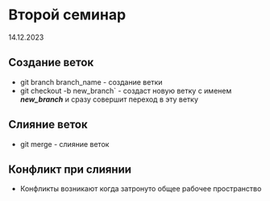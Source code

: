 # Второй семинар
14.12.2023
## Создание веток
* git branch branch_name - создание ветки
* git checkout -b new_branch` - создаст новую ветку с именем ***new_branch*** и сразу совершит переход в эту ветку
## Слияние веток
* git merge - слияние веток
## Конфликт при слиянии
* Конфликты возникают когда затронуто общее рабочее пространство